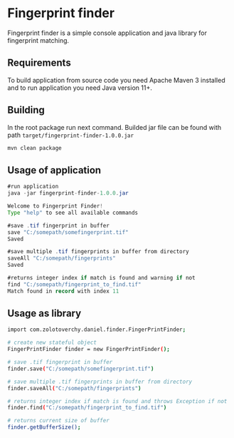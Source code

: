 # Fingerprint finder

Fingerprint finder is a simple console application and java library for fingerprint matching.

## Requirements
To build application from source code you need Apache Maven 3 installed and to run application you need Java version 11+.

## Building

In the root package run next command. Builded jar file can be found with path `target/fingerprint-finder-1.0.0.jar`

```bash
mvn clean package
```
## Usage of application
```java
#run application
java -jar fingerprint-finder-1.0.0.jar

Welcome to Fingerprint Finder! 
Type "help" to see all available commands

#save .tif fingerprint in buffer
save "C:/somepath/somefingerprint.tif"
Saved

#save multiple .tif fingerprints in buffer from directory
saveAll "C:/somepath/fingerprints"
Saved

#returns integer index if match is found and warning if not
find "C:/somepath/fingerprint_to_find.tif"
Match found in record with index 11

```

## Usage as library

```bash
import com.zolotoverchy.daniel.finder.FingerPrintFinder;

# create new stateful object
FingerPrintFinder finder = new FingerPrintFinder();

# save .tif fingerprint in buffer 
finder.save("C:/somepath/somefingerprint.tif")

# save multiple .tif fingerprints in buffer from directory 
finder.saveAll("C:/somepath/fingerprints")

# returns integer index if match is found and throws Exception if not
finder.find("C:/somepath/fingerprint_to_find.tif")

# returns current size of buffer
finder.getBufferSize();
```
